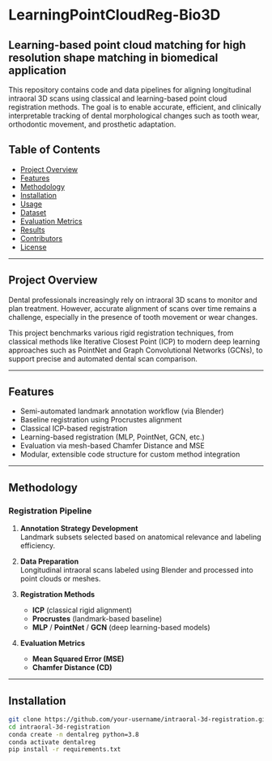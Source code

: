 # LearningPointCloudReg-Bio3D
## Learning-based point cloud matching for high resolution shape matching in biomedical application
This repository contains code and data pipelines for aligning longitudinal intraoral 3D scans using classical and learning-based point cloud registration methods. The goal is to enable accurate, efficient, and clinically interpretable tracking of dental morphological changes such as tooth wear, orthodontic movement, and prosthetic adaptation.
## Table of Contents
- [Project Overview](#project-overview)
- [Features](#features)
- [Methodology](#methodology)
- [Installation](#installation)
- [Usage](#usage)
- [Dataset](#dataset)
- [Evaluation Metrics](#evaluation-metrics)
- [Results](#results)
- [Contributors](#contributors)
- [License](#license)

---

## Project Overview

Dental professionals increasingly rely on intraoral 3D scans to monitor and plan treatment. However, accurate alignment of scans over time remains a challenge, especially in the presence of tooth movement or wear changes.

This project benchmarks various rigid registration techniques, from classical methods like Iterative Closest Point (ICP) to modern deep learning approaches such as PointNet and Graph Convolutional Networks (GCNs), to support precise and automated dental scan comparison.

---

## Features
- Semi-automated landmark annotation workflow (via Blender)
- Baseline registration using Procrustes alignment
- Classical ICP-based registration
- Learning-based registration (MLP, PointNet, GCN, etc.)
- Evaluation via mesh-based Chamfer Distance and MSE
- Modular, extensible code structure for custom method integration

---

## Methodology

### Registration Pipeline
1. **Annotation Strategy Development**  
   Landmark subsets selected based on anatomical relevance and labeling efficiency.

2. **Data Preparation**  
   Longitudinal intraoral scans labeled using Blender and processed into point clouds or meshes.

3. **Registration Methods**
   - **ICP** (classical rigid alignment)
   - **Procrustes** (landmark-based baseline)
   - **MLP** / **PointNet** / **GCN** (deep learning-based models)

4. **Evaluation Metrics**
   - **Mean Squared Error (MSE)**
   - **Chamfer Distance (CD)**

---

## Installation

```bash
git clone https://github.com/your-username/intraoral-3d-registration.git
cd intraoral-3d-registration
conda create -n dentalreg python=3.8
conda activate dentalreg
pip install -r requirements.txt
